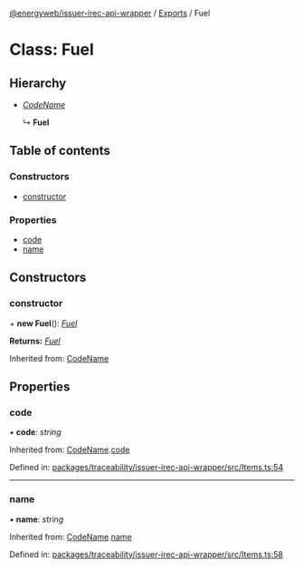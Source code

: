 [@energyweb/issuer-irec-api-wrapper](../README.md) / [Exports](../modules.md) / Fuel

# Class: Fuel

## Hierarchy

-   [_CodeName_](codename.md)

    ↳ **Fuel**

## Table of contents

### Constructors

-   [constructor](fuel.md#constructor)

### Properties

-   [code](fuel.md#code)
-   [name](fuel.md#name)

## Constructors

### constructor

\+ **new Fuel**(): [_Fuel_](fuel.md)

**Returns:** [_Fuel_](fuel.md)

Inherited from: [CodeName](codename.md)

## Properties

### code

• **code**: _string_

Inherited from: [CodeName](codename.md).[code](codename.md#code)

Defined in: [packages/traceability/issuer-irec-api-wrapper/src/Items.ts:54](https://github.com/energywebfoundation/origin/blob/1ec4bda2/packages/traceability/issuer-irec-api-wrapper/src/Items.ts#L54)

---

### name

• **name**: _string_

Inherited from: [CodeName](codename.md).[name](codename.md#name)

Defined in: [packages/traceability/issuer-irec-api-wrapper/src/Items.ts:58](https://github.com/energywebfoundation/origin/blob/1ec4bda2/packages/traceability/issuer-irec-api-wrapper/src/Items.ts#L58)
